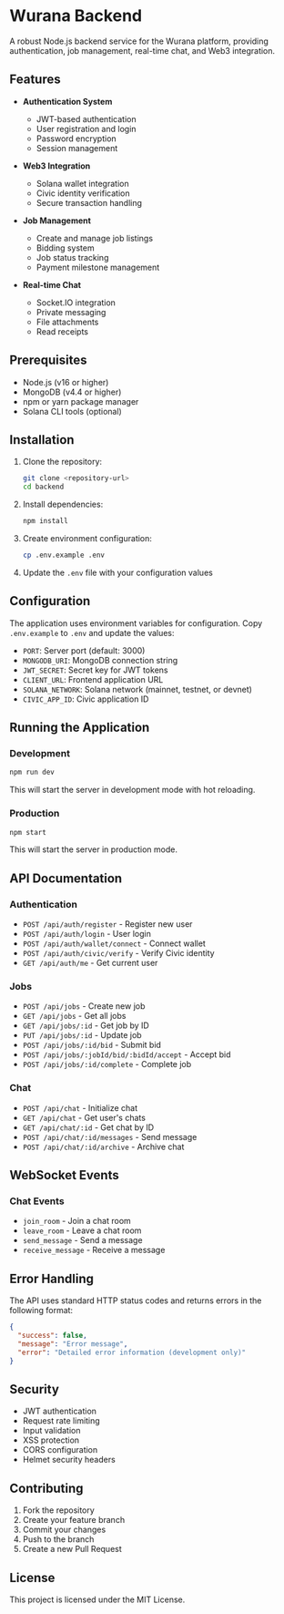 # Wurana Backend

A robust Node.js backend service for the Wurana platform, providing authentication, job management, real-time chat, and Web3 integration.

## Features

- **Authentication System**
  - JWT-based authentication
  - User registration and login
  - Password encryption
  - Session management

- **Web3 Integration**
  - Solana wallet integration
  - Civic identity verification
  - Secure transaction handling

- **Job Management**
  - Create and manage job listings
  - Bidding system
  - Job status tracking
  - Payment milestone management

- **Real-time Chat**
  - Socket.IO integration
  - Private messaging
  - File attachments
  - Read receipts

## Prerequisites

- Node.js (v16 or higher)
- MongoDB (v4.4 or higher)
- npm or yarn package manager
- Solana CLI tools (optional)

## Installation

1. Clone the repository:
   ```bash
   git clone <repository-url>
   cd backend
   ```

2. Install dependencies:
   ```bash
   npm install
   ```

3. Create environment configuration:
   ```bash
   cp .env.example .env
   ```

4. Update the `.env` file with your configuration values

## Configuration

The application uses environment variables for configuration. Copy `.env.example` to `.env` and update the values:

- `PORT`: Server port (default: 3000)
- `MONGODB_URI`: MongoDB connection string
- `JWT_SECRET`: Secret key for JWT tokens
- `CLIENT_URL`: Frontend application URL
- `SOLANA_NETWORK`: Solana network (mainnet, testnet, or devnet)
- `CIVIC_APP_ID`: Civic application ID

## Running the Application

### Development

```bash
npm run dev
```

This will start the server in development mode with hot reloading.

### Production

```bash
npm start
```

This will start the server in production mode.

## API Documentation

### Authentication

- `POST /api/auth/register` - Register new user
- `POST /api/auth/login` - User login
- `POST /api/auth/wallet/connect` - Connect wallet
- `POST /api/auth/civic/verify` - Verify Civic identity
- `GET /api/auth/me` - Get current user

### Jobs

- `POST /api/jobs` - Create new job
- `GET /api/jobs` - Get all jobs
- `GET /api/jobs/:id` - Get job by ID
- `PUT /api/jobs/:id` - Update job
- `POST /api/jobs/:id/bid` - Submit bid
- `POST /api/jobs/:jobId/bid/:bidId/accept` - Accept bid
- `POST /api/jobs/:id/complete` - Complete job

### Chat

- `POST /api/chat` - Initialize chat
- `GET /api/chat` - Get user's chats
- `GET /api/chat/:id` - Get chat by ID
- `POST /api/chat/:id/messages` - Send message
- `POST /api/chat/:id/archive` - Archive chat

## WebSocket Events

### Chat Events

- `join_room` - Join a chat room
- `leave_room` - Leave a chat room
- `send_message` - Send a message
- `receive_message` - Receive a message

## Error Handling

The API uses standard HTTP status codes and returns errors in the following format:

```json
{
  "success": false,
  "message": "Error message",
  "error": "Detailed error information (development only)"
}
```

## Security

- JWT authentication
- Request rate limiting
- Input validation
- XSS protection
- CORS configuration
- Helmet security headers

## Contributing

1. Fork the repository
2. Create your feature branch
3. Commit your changes
4. Push to the branch
5. Create a new Pull Request

## License

This project is licensed under the MIT License.